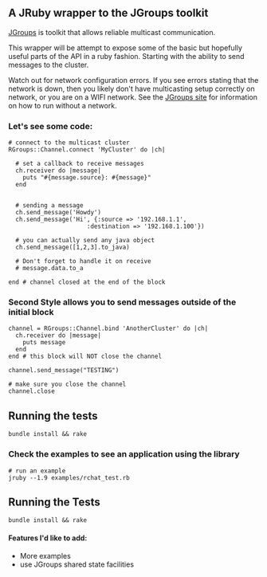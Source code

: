 ## A JRuby wrapper to the JGroups toolkit

[JGroups](http://www.jgroups.org) is toolkit that allows reliable
multicast communication.

This wrapper will be attempt to expose some of the basic but hopefully
useful parts of the API in a ruby fashion. Starting with the ability to
send messages to the cluster. 

Watch out for network configuration errors. If you see errors stating
that the network is down, then you likely don't have multicasting 
setup correctly on network, or you are on a WIFI network. See the
[JGroups site](http://www.jgroups.org/tutorial/html/ch01.html#d0e142)
for information on how to run without a network.

### Let's see some code:
    
    # connect to the multicast cluster
    RGroups::Channel.connect 'MyCluster' do |ch|

      # set a callback to receive messages
      ch.receiver do |message|
        puts "#{message.source}: #{message}"
      end


      # sending a message
      ch.send_message('Howdy')
      ch.send_message('Hi', {:source => '192.168.1.1', 
                          :destination => '192.168.1.100'})

      # you can actually send any java object
      ch.send_message([1,2,3].to_java)

      # Don't forget to handle it on receive
      # message.data.to_a

    end # channel closed at the end of the block

### Second Style allows you to send messages outside of the initial block

    channel = RGroups::Channel.bind 'AnotherCluster' do |ch|
      ch.receiver do |message|
        puts message
      end
    end # this block will NOT close the channel

    channel.send_message("TESTING")

    # make sure you close the channel
    channel.close

## Running the tests

    bundle install && rake

### Check the examples to see an application using the library
 
    # run an example
    jruby --1.9 examples/rchat_test.rb

## Running the Tests

    bundle install && rake

#### Features I'd like to add:

  * More examples
  * use JGroups shared state facilities

